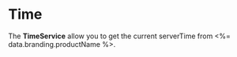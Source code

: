 # Time




The **TimeService** allow you to get the current serverTime from <%= data.branding.productName %>.



<DocCardList />